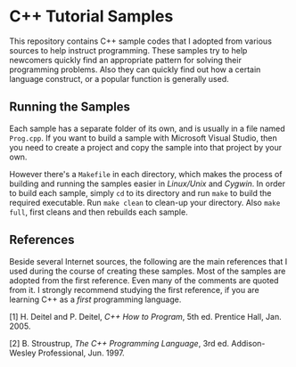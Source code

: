 # C++ Tutorial Samples

This repository contains C++ sample codes that I adopted from various sources to help instruct programming. These samples try to help newcomers quickly find an appropriate pattern for solving their programming problems. Also they can quickly find out how a certain language construct, or a popular function is generally used.

## Running the Samples

Each sample has a separate folder of its own, and is usually in a file named `Prog.cpp`. If you want to build a sample with Microsoft Visual Studio, then you need to create a project and copy the sample into that project by your own.

However there's a `Makefile` in each directory, which makes the process of building and running the samples easier in *Linux/Unix* and *Cygwin*. In order to build each sample, simply `cd` to its directory and run `make` to build the required executable. Run `make clean` to clean-up your directory. Also `make full`, first cleans and then rebuilds each sample. 

## References

Beside several Internet sources, the following are the main references that I used during the course of creating these samples. Most of the samples are adopted from the first reference. Even many of the comments are quoted from it. I strongly recommend studying the first reference, if you are learning C++ as a *first* programming language.

[1] H. Deitel and P. Deitel, *C++ How to Program*, 5th ed. Prentice Hall, Jan. 2005.

[2] B. Stroustrup, *The C++ Programming Language*, 3rd ed. Addison-Wesley Professional, Jun. 1997.


